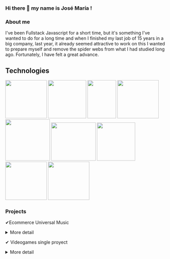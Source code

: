 ### Hi there 👋 my name is José María !

### About me
I've been Fullstack Javascript for a short time, but it's something I've wanted to do for a long time and when I finished my last job of 15 years in a big company, last year, it already seemed attractive to work on this
  I wanted to prepare myself and remove the spider webs from what I had studied long ago. Fortunately, I have felt a great advance.



## Technologies
      
<img src="https://static.javatpoint.com/images/javascript/javascript_logo.png" width="130" height="120"/> <img src="https://encrypted-tbn0.gstatic.com/images?q=tbn:ANd9GcQpngGRjYX1ca7qAADU3K6eGLj7ShQE3L2otdzfryl_Y9Ht2QRoQKYQbsXd36XIxMbYOw0&usqp=CAU" width="120" height="120"/> <img src="https://asivaelpaisco.files.wordpress.com/2016/11/css3.png" width="90" height="120"/> <img src="https://miro.medium.com/max/384/1*To2H39eauxaeYxYMtV1afQ.png" width="130" height="120"/> <img src="https://digital55.com/wp-content/uploads/2022/01/Cuando_y_por_que_debo_usar_redux_en_mis_proyectos_frontend.jpg" width="140" height="130"/> <img src="https://fd-development.com/images/expressjs.png" width="140" height="120"/> <img src="https://images.g2crowd.com/uploads/product/image/large_detail/large_detail_f0b606abb6d19089febc9faeeba5bc05/nodejs-development-services.png" width="120" height="120"/> <img src="https://w7.pngwing.com/pngs/441/460/png-transparent-postgresql-plain-wordmark-logo-icon.png" width="130" height="120"/> <img src="https://styles.redditmedia.com/t5_2qm6k/styles/communityIcon_dhjr6guc03x51.png" width="130" height="120"/> 


### Projects
✔Ecommerce Universal Music
    <details>
        <summary>More detail</summary>
    
  Proyecto en grupo realizado para el Bootcamp Henry, esta aplicación permite ver productos musicales de alta calidad, donde el usuario podrá filtrar productos           por calificación, precio y categorías, el usuario tendrá la posibilidad de agregar productos a un carrito donde solo podrá realizar el pago a travez de Stripe           si se registra con un correo o bien con un usuario de google. Además cuenta con un panel de administración el cual permite al admin listar todos los productos,         eliminar, editar y crear otros. También podrá ver todas las ordenes de compra que se hicieron, confirmarlas o cancelar.

  
  Repo Api Link:  https://github.com/Jos4ma/api-pf-ecommerce

  Repo Client Link:  https://github.com/Jos4ma/client-pf-ecommerce

  Web Link: www.web-universalmusic.app
 
  Described Video Link:  https://www.youtube.com/watch?v=S5DMwwXqmsA
  
  
  Images:
  
  <img src="https://github.com/Jos4ma/data/blob/main/1.png" width="110" height="70">-<img src="https://github.com/Jos4ma/data/blob/main/2.png" width="110" height="70">-<img src="https://github.com/Jos4ma/data/blob/main/3.png" width="110" height="70">-<img src="https://github.com/Jos4ma/data/blob/main/4.png" width="110" height="70">-<img src="https://github.com/Jos4ma/data/blob/main/5.png" width="110" height="70">-<img src="https://github.com/Jos4ma/data/blob/main/6.png" width="110" height="70">-<img src="https://github.com/Jos4ma/data/blob/main/7.png" width="110" height="70">-<img src="https://github.com/Jos4ma/data/blob/main/8.png" width="110" height="70">-<img src="https://github.com/Jos4ma/data/blob/main/9.png" width="110" height="70">
  
  
  
  
  Developed Tools Used:
  
        React

        Tailwindcss

        Redux

        Typescript

        NodeJs

        Express
  
        Stripe
  
        Cloudinary
  
        postgreSQL

        Sequelize

        Auth0
  
</details>


  
✔ Videogames single proyect

<details>
        <summary>More detail</summary>
  
  Proyecto individual de prueba realizado para Henry. Esta aplicación nos permite revisar un catalogo con juegos de video clásicos con sus respectivos detalles en pantalla completa. Además cuenta con pantalla de presentación, y una pantalla para realizar nuestros propios aportes con los juegos ausentes en el catálogo. Recientemente actualizado a responsive versión.
  
Repo Link:    https://github.com/Jos4ma/PI-Videogames-main    
  
Deployment Link:   https://pi-videogames-main-responsive.vercel.app/

 
  
  Images:
  
  <img src="https://github.com/Jos4ma/data/blob/main/videogame1.png" width="110" height="70">-<img src="https://github.com/Jos4ma/data/blob/main/videogame2.png" width="110" height="70">-<img src="https://github.com/Jos4ma/data/blob/main/videogame3.png" width="110" height="70">-<img src="https://github.com/Jos4ma/data/blob/main/videogame4.png" width="110" height="70">
    </details>
  
  
  
<!--
**Jos4ma/Jos4ma** is a ✨ _special_ ✨ repository because its `README.md` (this file) appears on your GitHub profile.

Here are some ideas to get you started:

- 🔭 I’m currently working on ...
- 🌱 I’m currently learning ...
- 👯 I’m looking to collaborate on ...
- 🤔 I’m looking for help with ...
- 💬 Ask me about ...
- 📫 How to reach me: ...
- 😄 Pronouns: ...
- ⚡ Fun fact: ...
-->
